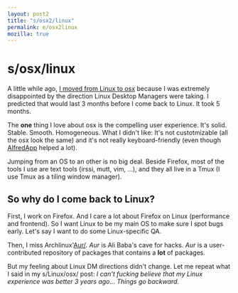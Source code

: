 ```yaml
---
layout: post2
title: "s/osx2/linux"
permalink: e/osx2linux
mozilla: true
---
```


# s/osx/linux

A little while ago, [I moved from Linux to osx](http://paulrouget.com/e/linux2osx/) because
I was extremely disappointed by the direction Linux Desktop Managers were taking.
I predicted that would last 3 months before I come back to Linux. It took 5 months.

The **one** thing I love about osx is the compelling user experience. It's solid. Stable.
Smooth. Homogeneous. What I didn't like: It's not custotmizable (all the osx look the same) and it's not
really keyboard-friendly (even though [AlfredApp](http://www.alfredapp.com/) helped a lot).

Jumping from an OS to an other is no big deal. Beside
Firefox, most of the tools I use are text tools (irssi, mutt, vim, …), and they all live in a Tmux (I use
Tmux as a tiling window manager).

## So why do I come back to Linux?

First, I work on Firefox. And I care a lot about Firefox on Linux (performance and frontend). So I want
Linux to be my main OS to make sure I spot bugs early. Let's say I want to do some Linux-specific QA.

Then, I miss Archlinux'[Aur/](https://aur.archlinux.org/). *Aur* is Ali Baba's cave for hacks.
*Aur* is a user-contributed repository of packages that contains a **lot** of packages.

But my feeling about Linux DM directions didn't change.
Let me repeat what I said in my s/Linux/osx/ post:
*I can't fucking believe that my Linux experience was better 3 years ago… Things go backward.*
